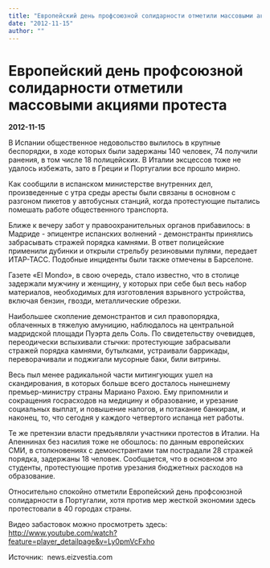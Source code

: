 ```yaml
---
title: "Европейский день профсоюзной солидарности отметили массовыми акциями протеста"
date: "2012-11-15"
author: ""
---
```


# Европейский день профсоюзной солидарности отметили массовыми акциями протеста

**2012-11-15** 

В Испании общественное недовольство вылилось в крупные беспорядки, в ходе которых были задержаны 140 человек, 74 получили ранения, в том числе 18 полицейских. В Италии эксцессов тоже не удалось избежать, зато в Греции и Португалии все прошло мирно.

Как сообщили в испанском министерстве внутренних дел, произведенные с утра среды аресты были связаны в основном с разгоном пикетов у автобусных станций, когда протестующие пытались помешать работе общественного транспорта.

Ближе к вечеру забот у правоохранительных органов прибавилось: в Мадриде - эпицентре испанских волнений - демонстранты принялись забрасывать стражей порядка камнями. В ответ полицейские применили дубинки и открыли стрельбу резиновыми пулями, передает ИТАР-ТАСС. Подобные инциденты были также отмечены в Барселоне.

Газете «El Mondo», в свою очередь, стало известно, что в столице задержали мужчину и женщину, у которых при себе был весь набор материалов, необходимых для изготовления взрывного устройства, включая бензин, гвозди, металлические обрезки.

Наибольшее скопление демонстрантов и сил правопорядка, облаченных в тяжелую амуницию, наблюдалось на центральной мадридской площади Пуэрта дель Соль. По свидетельству очевидцев, переодически вспыхивали стычки: протестующие забрасывали стражей порядка камнями, бутылками, устраивали баррикады, переворачивали и поджигали мусорные баки, били витрины.

Весь пыл менее радикальной части митингующих ушел на скандирования, в которых больше всего досталось нынешнему премьер-министру страны Мариано Рахою. Ему припомнили и сокращения госрасходов на медицину и образование, и урезание социальных выплат, и повышение налогов, и потакание банкирам, и наконец, то, что сегодня у каждого четвертого испанца нет работы.

Те же претензии власти предъявляли участники протестов в Италии. На Апеннинах без насилия тоже не обошлось: по данным европейских СМИ, в столкновениях с демонстрантами там пострадали 28 стражей порядка, задержаны 18 человек. Сообщается, что в основном это студенты, протестующие против урезания бюджетных расходов на образование.

Относительно спокойно отметили Европейский день профсоюзной солидарности в Португалии, хотя против мер жесткой экономии здесь протестовали в 40 городах страны.

Видео забастовок можно просмотреть здесь: http://www.youtube.com/watch?feature=player_detailpage&v=Ly0pmVcFxho

Источник:  news.eizvestia.com